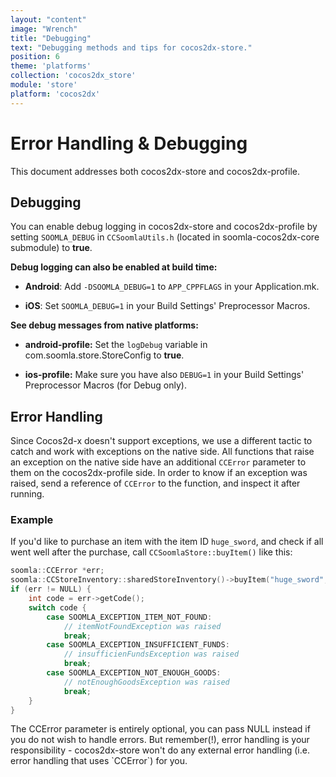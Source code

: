 ```yaml
---
layout: "content"
image: "Wrench"
title: "Debugging"
text: "Debugging methods and tips for cocos2dx-store."
position: 6
theme: 'platforms'
collection: 'cocos2dx_store'
module: 'store'
platform: 'cocos2dx'
---
```


# Error Handling & Debugging

This document addresses both cocos2dx-store and cocos2dx-profile.

## Debugging

You can enable debug logging in cocos2dx-store and cocos2dx-profile by setting `SOOMLA_DEBUG` in `CCSoomlaUtils.h` (located in soomla-cocos2dx-core submodule) to **true**.  

**Debug logging can also be enabled at build time:**

- **Android**:  Add `-DSOOMLA_DEBUG=1` to `APP_CPPFLAGS` in your Application.mk.

- **iOS**:  Set `SOOMLA_DEBUG=1` in your Build Settings' Preprocessor Macros.

**See debug messages from native platforms:**

- **android-profile:** Set the `logDebug` variable in com.soomla.store.StoreConfig to **true**.

- **ios-profile:** Make sure you have also `DEBUG=1` in your Build Settings' Preprocessor Macros (for Debug only).


## Error Handling

Since Cocos2d-x doesn't support exceptions, we use a different tactic to catch and work with exceptions on the native side. All functions that raise an exception on the native side have an additional `CCError` parameter to them on the cocos2dx-profile side. In order to know if an exception was raised, send a reference of `CCError` to the function, and inspect it after running.

### Example

If you'd like to purchase an item with the item ID `huge_sword`, and check if all went well after the purchase, call `CCSoomlaStore::buyItem()` like this:

``` cpp
soomla::CCError *err;
soomla::CCStoreInventory::sharedStoreInventory()->buyItem("huge_sword", &err);
if (err != NULL) {
    int code = err->getCode();
    switch code {
        case SOOMLA_EXCEPTION_ITEM_NOT_FOUND:
            // itemNotFoundException was raised
            break;
        case SOOMLA_EXCEPTION_INSUFFICIENT_FUNDS:
            // insufficienFundsException was raised
            break;
        case SOOMLA_EXCEPTION_NOT_ENOUGH_GOODS:
            // notEnoughGoodsException was raised
            break;
    }
}
```

<div class="warning-box">The CCError parameter is entirely optional, you can pass NULL instead if you do not wish to handle errors. But remember(!), error handling is your responsibility - cocos2dx-store won't do any external error handling (i.e. error handling that uses `CCError`) for you.</div>
